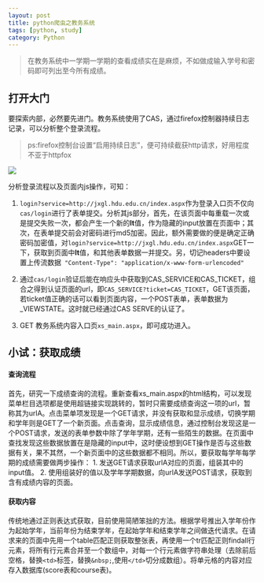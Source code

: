 ```yaml
---
layout: post
title: python爬虫之教务系统
tags: [python, study]
category: Python
---
```

> 在教务系统中一学期一学期的查看成绩实在是麻烦，不如做成输入学号和密码即可列出至今所有成绩。

打开大门
---
要探索内部，必然要先进门。教务系统使用了CAS，通过firefox控制器持续日志记录，可以分析整个登录流程。

> ps:firefox控制台设置“启用持续日志”，便可持续截获http请求，好用程度不亚于httpfox

![]({{site.img_dir}}{{page.dir}}/2015-11-07-python-hdu-in.png)

分析登录流程以及页面内js操作，可知：

1. ```login?service=http://jxgl.hdu.edu.cn/index.aspx```作为登录入口页不仅向```cas/login```进行了表单提交。分析其js部分，首先，在该页面中每重载一次或是提交失败一次，都会产生一个新的**lt**值，作为隐藏的input放置在页面中；其次，在表单提交前会对密码进行md5加密。因此，额外需要做的便是确定正确密码加密值，对```login?service=http://jxgl.hdu.edu.cn/index.aspx```GET一下，获取到页面中**lt**值，和其他表单数据一并提交。另，切记headers中要设置上传流数据```
	"Content-Type": "application/x-www-form-urlencoded"```

2. 通过```cas/login```验证后能在响应头中获取到CAS_SERVICE和CAS_TICKET，组合之得到认证页面的url，即```CAS_SERVICE?ticket=CAS_TICKET```，GET该页面，若ticket值正确的话可以看到页面内容，一个POST表单，表单数据为_VIEWSTATE。这时就已经通过CAS SERVE的认证了。

3. GET 教务系统内容入口页```xs_main.aspx```，即可成功进入。

小试：获取成绩
---

#### 查询流程

首先，研究一下成绩查询的流程。重新查看xs_main.aspx的html结构，可以发现菜单栏目选项都是使用超链接实现跳转的，暂时只需要成绩查询这一项的url，暂称其为urlA。点击菜单项发现是一个GET请求，并没有获取和显示成绩，切换学期和学年则是GET了一个新页面。点击查询，显示成绩信息，通过控制台发现这是一个POST请求，发送的表单参数中除了学年学期，还有一些陌生的数据。在页面中查找发现这些数据放置在是隐藏的input中，这时便设想到GET操作是否与这些数据有关，果不其然，一个新页面中的这些数据都不相同。所以，要获取每学年每学期的成绩需要做两步操作：
	1. 发送GET请求获取urlA对应的页面，组装其中的input值。
	2. 使用组装好的值以及学年学期数据，向urlA发送POST请求，获取到含有成绩内容的页面。

#### 获取内容

传统地通过正则表达式获取，目前使用简陋笨拙的方法。根据学号推出入学年份作为起始学年，当前年份为结束学年，在起始学年和结束学年之间做迭代请求。在请求来的页面中先用一个table匹配正则获取整张表，再使用一个tr匹配正则findall行元素，将所有行元素合并至一个数组中，对每一个行元素做字符串处理（去除前后空格，替换```<td>```标签，替换```&nbsp;```,使用```</td>```切分成数组）。将单元格的内容对应存入数据库(score表和course表)。




